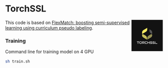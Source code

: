 # TorchSSL

<img src="./figures/logo.png"  width = "100" height = "100" align='right' />

This code is based on [FlexMatch: boosting semi-supervised learning using curriculum pseudo labeling](https://proceedings.neurips.cc/paper/2021/hash/995693c15f439e3d189b06e89d145dd5-Abstract.html). 

### Training

Command line for training model on 4 GPU
```bash
sh train.sh